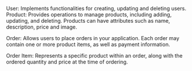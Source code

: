 User: Implements functionalities for creating, updating and deleting users.
Product: Provides operations to manage products, including adding, updating, and deleting. Products can have attributes such as name, description, price and image.

Order: Allows users to place orders in your application. Each order may contain one or more product items, as well as payment information.

Order Item: Represents a specific product within an order, along with the ordered quantity and price at the time of ordering.
